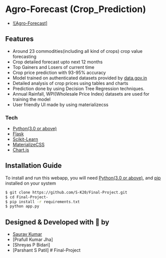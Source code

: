 # Agro-Forecast (Crop_Prediction)
* [![Agro-Forecast]](https://github.com/S-K20/Final-Project.git)

## Features
  - Around 23 commodities(including all kind of crops) crop value forecasting
  - Crop detailed forecast upto next 12 months
  - Top Gainers and Losers of current time
  - Crop price prediction with 93-95% accuracy
  - Model trained on authenticated datasets provided by [data.gov.in](https://data.gov.in)
  - Detailed analysis of crop prices using tables and charts
  - Prediction done by using Decision Tree Regression techniques.
  - Annual Rainfall, WPI(Wholesale Price Index) datasets are used for training the model
  - User friendly UI made by using materializecss
 
### Tech
* [Python(3.0 or above)](https://www.python.org/)
* [Flask](http://flask.pocoo.org/)
* [Scikit-Learn](https://scikit-learn.org/)
* [MaterializeCSS](https://materializecss.com/)
* [Chart.js](https://www.chartjs.org/)

## Installation Guide
To install and run this webapp, you will need [Python(3.0 or above)](https://www.python.org/), and [pip](https://pypi.org/project/pip/) installed on your system
```sh
$ git clone https://github.com/S-K20/Final-Project.git
$ cd Final-Project-
$ pip install -r requirements.txt
$ python app.py
```




## Designed & Developed with :sparkling_heart: by
* [Saurav Kumar](https://github.com/S-K20)
* [Prafull Kumar Jha]
* [Shreyas P Bidari]
* [Parshant S Patil]
#   F i n a l - P r o j e c t 
 
 
